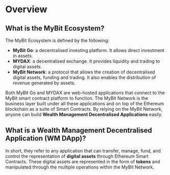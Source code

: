 # Overview

## What is the MyBit Ecosystem? <a id="what-is-the-mybit-ecosystem"></a>

The MyBit Ecosystem is defined by the following:

* **MyBit Go**: a decentralised investing platform. It allows direct investment in assets.
* **MYDAX**: a decentralised exchange. It provides liquidity and trading to digital assets.
* **MyBit Network**: a protocol that allows the creation of decentralised digital assets, funding and trading. It also enables the distribution of revenue generated by assets.

Both MyBit Go and MYDAX are web-hosted applications that connect to the MyBit smart contract platform to function. The MyBit Network is the business layer built under all these applications and on top of the Ethereum blockchain as a suite of Smart Contracts. By relying on the MyBit Network, anyone can build **Wealth Management Decentralised Applications** easily.

## What is a Wealth Management Decentralised Application \(WM DApp\)?

In short, they refer to any application that can transfer, manage, fund, and control the representation of **digital assets** through Ethereum Smart Contracts. These digital assets are represented in the form of **tokens** and manipulated through the multiple operations within the MyBit Network.

